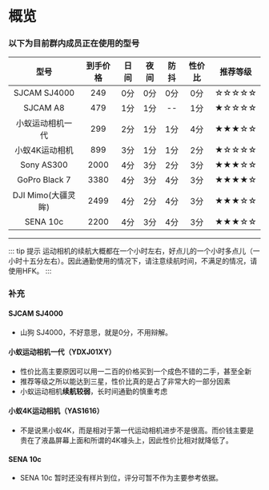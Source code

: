 # 概览

### 以下为目前群内成员正在使用的型号

|        型号        | 到手价格 | 日间 | 夜间 | 防抖 | 性价比 | 推荐等级 |
| :----------------: | :------: | :--: | :--: | :--: | :----: | :------: |
|    SJCAM SJ4000    |   249    | 0分  | 0分  | 0分  |  0分   |  ☆☆☆☆☆   |
|      SJCAM A8      |   479    | 1分  | 1分  |  --  |  1分   |  ★☆☆☆☆   |
|  小蚁运动相机一代  |   299    | 2分  | 1分  | 1分  |  4分   |  ★★★☆☆   |
|   小蚁4K运动相机   |   899    | 3分  | 1分  | 1分  |  2分   |  ★☆☆☆☆   |
|     Sony AS300     |   2000   | 4分  | 3分  | 2分  |  3分   |  ★★★☆☆   |
|   GoPro Black 7    |   3380   | 4分  | 3分  | 4分  |  3分   |  ★★★★☆   |
| DJI Mimo(大疆灵眸) |   2499   | 4分  | 2分  | 4分  |  3分   |  ★★★☆☆   |
|      SENA 10c      |   2200   | 4分  | 3分  | 4分  |  3分   |  ★★★☆☆   |

---

::: tip 提示
运动相机的续航大概都在一个小时左右，好点儿的一个小时多点儿（一小时十五分左右）。因此通勤使用的情况下，请注意续航时间，不满足的情况，请使用HFK。
:::

### 补充

 #### SJCAM SJ4000

- 山狗 SJ4000，不好意思，就是0分，不用辩解。

 #### 小蚁运动相机一代（YDXJ01XY）

- 性价比高主要原因可以用一二百的价格买到一个成色不错的二手，甚至全新
- 推荐等级之所以能达到三星，性价比真的是占了非常大的一部分因素
- 小蚁运动相机**续航较弱**，长时间通勤的慎重考虑

 #### 小蚁4K运动相机（YAS1616）

- 不是说黑小蚁4K，而是相对于第一代运动相机进步不是很高。而价钱主要是贵在了液晶屏幕上面和所谓的4K噱头上，因此性价比相对就降低了。

#### SENA 10c

- SENA 10c 暂时还没有样片到位，评分可暂不作为主要参考依据。
